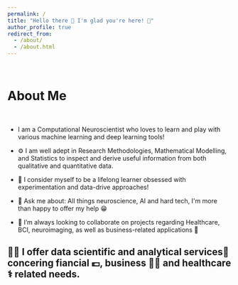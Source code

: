 ```yaml
---
permalink: /
title: "Hello there 👋 I'm glad you're here! 🥳"
author_profile: true
redirect_from:
  - /about/
  - /about.html
---
```


<br>

# About Me

<br>

- I am a Computational Neuroscientist who loves to learn and play with various machine learning and deep learning tools!

- ⚙️ I am well adept in Research Methodologies, Mathematical Modelling, and Statistics to inspect and derive useful information from both qualitative and quantitative data.

- 🌱 I consider myself to be a lifelong learner obsessed with experimentation and data-drive approaches!

- 💬 Ask me about: All things neuroscience, AI and hard tech, I'm more than happy to offer my help :grin:

- 👯 I’m always looking to collaborate on projects regarding Healthcare, BCI, neuroimaging, as well as business-related applications :brain:

## 🧑‍💻 I offer data scientific and analytical services📝 concering fiancial 💷, business 👩‍💼 and healthcare ⚕️ related needs.
